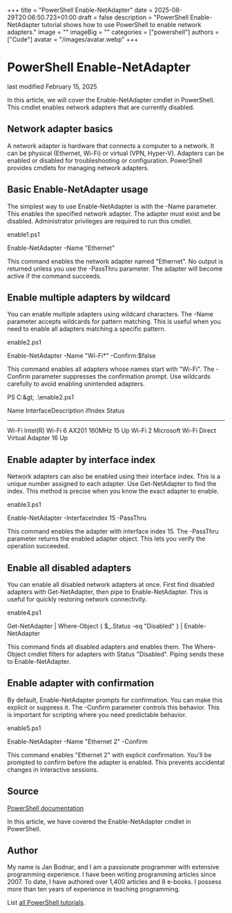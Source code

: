 +++
title = "PowerShell Enable-NetAdapter"
date = 2025-08-29T20:06:50.723+01:00
draft = false
description = "PowerShell Enable-NetAdapter tutorial shows how to use PowerShell to enable network adapters."
image = ""
imageBig = ""
categories = ["powershell"]
authors = ["Cude"]
avatar = "/images/avatar.webp"
+++

# PowerShell Enable-NetAdapter

last modified February 15, 2025

In this article, we will cover the Enable-NetAdapter cmdlet in
PowerShell. This cmdlet enables network adapters that are currently disabled.

## Network adapter basics

A network adapter is hardware that connects a computer to a network. It can be
physical (Ethernet, Wi-Fi) or virtual (VPN, Hyper-V). Adapters can be enabled
or disabled for troubleshooting or configuration. PowerShell provides cmdlets
for managing network adapters.

## Basic Enable-NetAdapter usage

The simplest way to use Enable-NetAdapter is with the -Name parameter.
This enables the specified network adapter. The adapter must exist and be disabled.
Administrator privileges are required to run this cmdlet.

enable1.ps1
  

Enable-NetAdapter -Name "Ethernet"

This command enables the network adapter named "Ethernet". No output is returned
unless you use the -PassThru parameter. The adapter will become active if the
command succeeds.

## Enable multiple adapters by wildcard

You can enable multiple adapters using wildcard characters. The -Name parameter
accepts wildcards for pattern matching. This is useful when you need to enable
all adapters matching a specific pattern.

enable2.ps1
  

Enable-NetAdapter -Name "Wi-Fi*" -Confirm:$false

This command enables all adapters whose names start with "Wi-Fi". The -Confirm
parameter suppresses the confirmation prompt. Use wildcards carefully to avoid
enabling unintended adapters.

PS C:\&gt; .\enable2.ps1

Name                      InterfaceDescription                    ifIndex Status
----                      --------------------                    ------- ------
Wi-Fi                     Intel(R) Wi-Fi 6 AX201 160MHz                15 Up
Wi-Fi 2                   Microsoft Wi-Fi Direct Virtual Adapter       16 Up

## Enable adapter by interface index

Network adapters can also be enabled using their interface index. This is a
unique number assigned to each adapter. Use Get-NetAdapter to find the index.
This method is precise when you know the exact adapter to enable.

enable3.ps1
  

Enable-NetAdapter -InterfaceIndex 15 -PassThru

This command enables the adapter with interface index 15. The -PassThru parameter
returns the enabled adapter object. This lets you verify the operation succeeded.

## Enable all disabled adapters

You can enable all disabled network adapters at once. First find disabled adapters
with Get-NetAdapter, then pipe to Enable-NetAdapter. This is useful for quickly
restoring network connectivity.

enable4.ps1
  

Get-NetAdapter | Where-Object { $_.Status -eq "Disabled" } | Enable-NetAdapter

This command finds all disabled adapters and enables them. The Where-Object cmdlet
filters for adapters with Status "Disabled". Piping sends these to Enable-NetAdapter.

## Enable adapter with confirmation

By default, Enable-NetAdapter prompts for confirmation. You can make this explicit
or suppress it. The -Confirm parameter controls this behavior. This is important
for scripting where you need predictable behavior.

enable5.ps1
  

Enable-NetAdapter -Name "Ethernet 2" -Confirm

This command enables "Ethernet 2" with explicit confirmation. You'll be prompted
to confirm before the adapter is enabled. This prevents accidental changes in
interactive sessions.

## Source

[PowerShell documentation](https://docs.microsoft.com/en-us/powershell/)

In this article, we have covered the Enable-NetAdapter cmdlet in PowerShell.

## Author

My name is Jan Bodnar, and I am a passionate programmer with extensive
programming experience. I have been writing programming articles since 2007.
To date, I have authored over 1,400 articles and 8 e-books. I possess more
than ten years of experience in teaching programming.

List [all PowerShell tutorials](/powershell/).